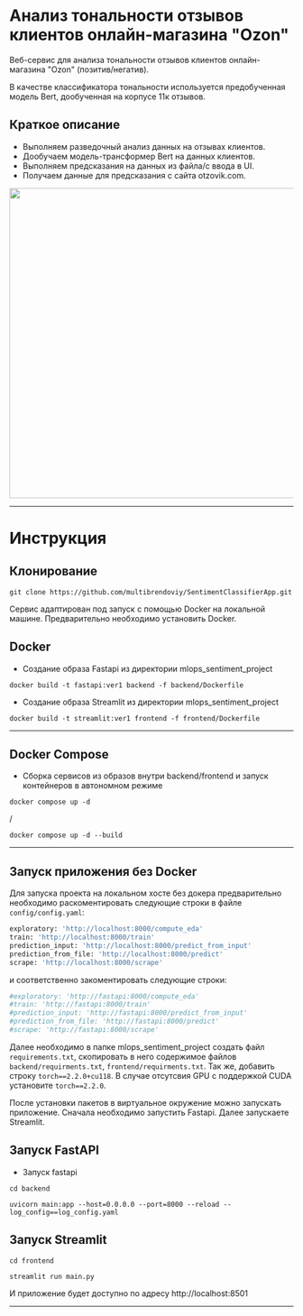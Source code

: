 # Анализ тональности отзывов клиентов онлайн-магазина "Ozon"

Веб-сервис для анализа тональности отзывов клиентов онлайн-магазина "Ozon" (позитив/негатив).

В качестве классификатора тональности используется предобученная модель Bert, дообученная на корпусе
11к отзывов.

## Краткое описание

- Выполняем разведочный анализ данных на отзывах клиентов.
- Дообучаем модель-трансформер Bert на данных клиентов. 
- Выполняем предсказания на данных из файла/с ввода в UI. 
- Получаем данные для предсказания с сайта otzovik.com.

<img src="demo/demo.gif" width="900" height="550" />

___

# Инструкция


## Клонирование

`git clone https://github.com/multibrendoviy/SentimentClassifierApp.git`


Сервис адаптирован под запуск с помощью Docker на локальной машине. Предварительно необходимо установить Docker.

## Docker

- Создание образа Fastapi из директории mlops_sentiment_project

`docker build -t fastapi:ver1 backend -f backend/Dockerfile`

- Создание образа Streamlit из директории mlops_sentiment_project

`docker build -t streamlit:ver1 frontend -f frontend/Dockerfile`

___

## Docker Compose

- Сборка сервисов из образов внутри backend/frontend и запуск контейнеров в автономном режиме

`docker compose up -d`

/

`docker compose up -d --build`

---
## Запуск приложения без Docker

Для запуска проекта на локальном хосте без докера предварительно необходимо раскоментировать
следующие строки в файле `config/config.yaml`:

```python
exploratory: 'http://localhost:8000/compute_eda'
train: 'http://localhost:8000/train'
prediction_input: 'http://localhost:8000/predict_from_input'
prediction_from_file: 'http://localhost:8000/predict'
scrape: 'http://localhost:8000/scrape'
 ```
и соответственно закоментировать следующие строки:
```python
#exploratory: 'http://fastapi:8000/compute_eda'
#train: 'http://fastapi:8000/train'
#prediction_input: 'http://fastapi:8000/predict_from_input'
#prediction_from_file: 'http://fastapi:8000/predict'
#scrape: 'http://fastapi:8000/scrape'
 ```

Далее необходимо в папке mlops_sentiment_project создать файл `requirements.txt`, скопировать в него содержимое файлов
`backend/requirments.txt`, `frontend/requirments.txt`. Так же, добавить строку 
`torch==2.2.0+cu118`. В случае отсутсвия GPU с поддержкой CUDA установите `torch==2.2.0`.

После установки пакетов в виртуальное окружение можно запускать приложение.
Сначала необходимо запустить Fastapi. Далее запускаете Streamlit.


## Запуск FastAPI

- Запуск fastapi  

`cd backend`

`uvicorn main:app --host=0.0.0.0 --port=8000 --reload --log_config==log_config.yaml`

## Запуск Streamlit

`cd frontend`

`streamlit run main.py`

И приложение будет доступно по адресу http://localhost:8501 

___



